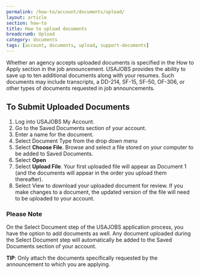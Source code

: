 ```yaml
---
permalink: /how-to/account/documents/upload/
layout: article
section: how-to
title: How to upload documents
breadcrumb: Upload
category: documents
tags: [account, documents, upload, support-documents]
---
```


Whether an agency accepts uploaded documents is specified in the How to Apply section in the job announcement. USAJOBS provides the ability to save up to ten additional documents along with your resumes. Such documents may include transcripts, a DD-214, SF-15, SF-50, OF-306, or other types of documents requested in job announcements.

## To Submit Uploaded Documents

1.  Log into USAJOBS My Account.
2.  Go to the Saved Documents section of your account.
3.  Enter a name for the document.
4.  Select Document Type from the drop down menu
5.  Select **Choose File**. Browse and select a file stored on your computer to be added to Saved Documents.
6.  Select **Open**
7.  Select **Upload File**. Your first uploaded file will appear as Document 1 (and the documents will appear in the order you upload them thereafter).
8.  Select View to download your uploaded document for review.  If you make changes to a document, the updated version of the file will need to be uploaded to your account.

### Please Note

On the Select Document step of the USAJOBS application process, you have the option to add documents as well.  Any document uploaded during the Select Document step will automatically be added to the Saved Documents section of your account.

**TIP**: Only attach the documents specifically requested by the announcement to which you are applying.
